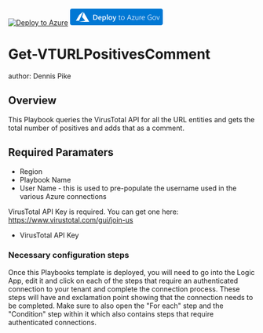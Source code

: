 [![Deploy to Azure](https://aka.ms/deploytoazurebutton)](https://portal.azure.com/#create/Microsoft.Template/uri/https%3A%2F%2Fraw.githubusercontent.com%2FAzure%2FAzure-Sentinel%2Fmaster%2FPlaybooks%2FGet-VTURLPositivesComment%2Fazuredeploy.json)
[![Deploy to Azure Gov](https://raw.githubusercontent.com/Azure/azure-quickstart-templates/master/1-CONTRIBUTION-GUIDE/images/deploytoazuregov.png)](https://portal.azure.us/#create/Microsoft.Template/uri/https%3A%2F%2Fraw.githubusercontent.com%2FAzure%2FAzure-Sentinel%2Fmaster%2FPlaybooks%2FGet-VTURLPositivesComment%2Fazuredeploy.json)

# Get-VTURLPositivesComment
author: Dennis Pike

## Overview
This Playbook queries the VirusTotal API for all the URL entities and gets the total number of positives and adds that as a comment.

## Required Paramaters
- Region<br />
- Playbook Name<br />
- User Name - this is used to pre-populate the username used in the various Azure connections <br />

VirusTotal API Key is required.  You can get one here:
https://www.virustotal.com/gui/join-us<br />

- VirusTotal API Key<br />


### Necessary configuration steps

Once this Playbooks template is deployed, you will need to go into the Logic App, edit it and click on each of the steps that require an authenticated connection to your tenant and complete the connection process.  These steps will have and exclamation point showing that the connection needs to be completed.  Make sure to also open the "For each" step and the "Condition" step within it which also contains steps that require authenticated connections.

